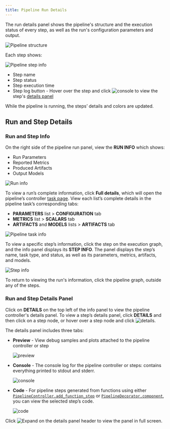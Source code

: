 ```yaml
---
title: Pipeline Run Details
---
```


The run details panel shows the pipeline's structure and the execution status of every step, as well as the run's 
configuration parameters and output. 

![Pipeline structure](../../img/webapp_pipeline_DAG.png)

Each step shows: 

![Pipeline step info](../../img/webapp_pipeline_node.png)

* Step name
* Step status
* Step execution time
* Step log button - Hover over the step and click <img src="/docs/latest/icons/ico-console.svg" alt="console" className="icon size-md space-sm" /> 
  to view the step's [details panel](#run-and-step-details-panel) 

While the pipeline is running, the steps’ details and colors are updated.

## Run and Step Details
### Run and Step Info

On the right side of the pipeline run panel, view the **RUN INFO** which shows: 
* Run Parameters 
* Reported Metrics
* Produced Artifacts 
* Output Models 

![Run info](../../img/webapp_pipeline_run_info.png)

To view a run’s complete information, click **Full details**, which will open the pipeline’s controller [task page](../webapp_exp_track_visual.md). 
View each list’s complete details in the pipeline task’s corresponding tabs: 
* **PARAMETERS** list > **CONFIGURATION** tab
* **METRICS** list > **SCALARS** tab
* **ARTIFACTS** and **MODELS** lists > **ARTIFACTS** tab 

![Pipeline task info](../../img/webapp_pipeline_task_info.png)

To view a specific step’s information, click the step on the execution graph, and the info panel displays its **STEP INFO**. 
The panel displays the step’s name, task type, and status, as well as its parameters, metrics, artifacts, and models. 

![Step info](../../img/webapp_pipeline_step_info.png)

To return to viewing the run's information, click the pipeline graph, outside any of the steps.  

### Run and Step Details Panel

Click on **DETAILS** on the top left of the info panel to view the pipeline controller's details panel. To view a step’s 
details panel, click **DETAILS** and then click on a step node, or hover over a step node and click <img src="/docs/latest/icons/ico-console.svg" alt="details" className="icon size-md space-sm" />.

The details panel includes three tabs: 
* **Preview** - View debug samples and plots attached to the pipeline controller or step 

  ![preview](../../img/webapp_pipeline_step_debug.png)

* **Console** - The console log for the pipeline controller or steps: contains everything printed to stdout and stderr.  

  ![console](../../img/webapp_pipeline_step_console.png)

* **Code** - For pipeline steps generated from functions using either [`PipelineController.add_function_step`](../../references/sdk/automation_controller_pipelinecontroller.md#add_function_step)
or [`PipelineDecorator.component`](../../references/sdk/automation_controller_pipelinecontroller.md#pipelinedecoratorcomponent), 
you can view the selected step’s code. 

  ![code](../../img/webapp_pipeline_step_code.png)

Click <img src="/docs/latest/icons/ico-max-panel.svg" alt="Expand" className="icon size-md space-sm" /> on the details panel header to view the panel in full screen. 
